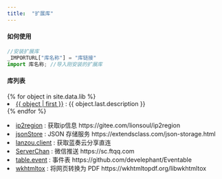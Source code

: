 ```yaml
---
title:  "扩展库"
---
```



#### 如何使用

```js
//安装扩展库
_IMPORTURL["库名称"] = "库链接"
import 库名称; //导入刚安装的扩展库
```

#### 库列表

<dl>{% for object in site.data.lib %}
    <li><a href="samples/{{ object.last.keywords }}">{{ object | first }}</a>
        : {{ object.last.description }}
    </li>{% endfor %}
</dl>

<dl>
    <li><a href="samples/ip2region">ip2region</a>
        : 获取ip信息 https://gitee.com/lionsoul/ip2region
    </li>
    <li><a href="samples/jsonStore">jsonStore</a>
        : JSON 存储服务 https://extendsclass.com/json-storage.html
    </li>
    <li><a href="samples/lanzou">lanzou.client</a>
        : 获取蓝奏云分享直连
    </li>
    <li><a href="samples/ServerChan">ServerChan</a>
        : 微信推送 https://sc.ftqq.com
    </li>
    <li><a href="samples/Eventable">table.event</a>
        : 事件表 https://github.com/develephant/Eventable
    </li>
    <li><a href="samples/wkhtmltox">wkhtmltox</a>
        : 将网页转换为 PDF https://wkhtmltopdf.org/libwkhtmltox
    </li>
</dl>
